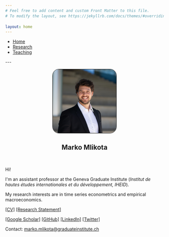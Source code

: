 ```yaml
---
# Feel free to add content and custom Front Matter to this file.
# To modify the layout, see https://jekyllrb.com/docs/themes/#overriding-theme-defaults

layout: home
---
```



<nav>
    <ul>
      <li><a href="">Home</a></li>
      <li><a href="/research/">Research</a></li>
      <li><a href="/teaching/">Teaching</a></li>
    </ul>
</nav>
---


<p align="center">
  <a href="url"><img src="FilesToAdd/DSC06461_cropped.jpg" height="auto" style=" width:40%; border: 1px solid black; margin:0 0 0 0; border-radius:10%"></a>
</p>

<h2 align="center"> Marko Mlikota</h2>


<br>


Hi!

I'm an assistant professor at the Geneva Graduate Institute (<i>Institut de hautes études internationales et du développement, IHEID</i>).


My research interests are in time series econometrics and empirical macroeconomics. <!--In particular, I'm interested in the relation between economic dynamics and networks (think of prices across industries linked by supply chain relationships, or economic activity across countries linked via trade and capital flows).
-->

[[CV]](FilesToAdd/CV_MM_EN.pdf) [[Research Statement]](FilesToAdd/MM_ResearchStatement_2307.pdf)

[[Google Scholar]][GoogleScholarLink] [[GitHub]][GitHubProfileLink] [[LinkedIn]][LinkedinProfileLink] [[Twitter]][TwitterProfileLink]

Contact: marko.mlikota@graduateinstitute.ch














<!-- ***************************
     *** LINKS 
     *************************** -->

[LinkedinProfileLink]: https://www.linkedin.com/in/marko-mlikota-aa13b712a/
[GitHubProfileLink]: https://github.com/markomlikota
[TwitterProfileLink]: https://twitter.com/marko25mlikota
[GoogleScholarLink]: https://scholar.google.com/citations?hl=en&user=IFrID1kAAAAJ
[EmailLink]: mailto:mlikota@sas.upenn.edu

















<!-- ***************************
     *** HELPFUL COMMENTS 
     *************************** -->


<!---

cd Documents/W_Other/PersonalWebsite
bundle exec jekyll serve

http://localhost:4000


https://www.w3schools.com/css/css_tooltip.asp

![alt text for screen readers](picture.jpeg "Text to show on mouseover")


<p align="center"> blabla </p>


%%%%% PICTURES:

<p align="center">
  <img src="FilesToAdd/picture.jpeg" alt="MarineGEO circle logo" style="width:30%; border: 1px solid black; margin:0 0 0 0"/>
</p>

<img src="FilesToAdd/picture3.jpg" alt="MarineGEO circle logo" style="float: right; width:38.1966%; border: 1px solid black; margin:0 0 0 0"/>

<p align="center">
  <a href="url"><img src="FilesToAdd/picture4.jpg" height="auto" width="30%" style="border-radius:50%"></a>
</p>
<h2 align="center"> Marko Mlikota</h2>


%%%%% LINKS:

[[mlikota@sas.upenn.edu]](mailto:mlikota@sas.upenn.edu)

<a href="https://www.youtube.com/embed/Tg0Ajam946o" target="_BLANK" title="Click me">[Short Video]</a>

% To refer to the page contained in the file "P009_...", which is in the same folder as this file: *<*a h*ref="{*% li*nk P0*09*_YTvideo*.m*arkdown %}">[Sho*rt Vide*o]</*a> (had to put asterisks to prevent this being read as a command...)


<font size="3"> This is my text number1</font>
<span style="color:blue">some *blue* text</span> // see colors in https://htmlcolorcodes.com

<span style="color:#EABC7E; opacity: 0.900;"> <strong>Why Does a Dominant Currency Replace Another?,</strong></span> with A. Mehl & I. van Robays (European Central Bank)



#8E645F

#9f5b20

#a2281a

-->



<!--
<br>
## Work in Progress


<span style="color:#EABC7E; opacity: 0.900;"> GDP Nowcasts and Supply Chain Pressures </span> 


<span style="color:#EABC7E; opacity: 0.900;"> Recovering Peer Effects via High-Frequency Transmission: Households' Consumption Smoothing Through Friendships in Rural Thailand </span>


<span style="color:#EABC7E; opacity: 0.900;"> A Workhorse Model Without Nominal Rigidities,</span> joint with J. Ritto (University of Pennsylvania)


<span style="color:#EABC7E; opacity: 0.900;"> Sequential Monte Carlo with Model Tempering,</span> joint with S. Scheidegger (University of Lausanne) & F. Schorfheide (University of Pennsylvania)
-->




<!--

<p align="center">
  <a href="{% link index.markdown %}" style=" font-size: 30px"> [Home] </a>
  <a href="{% link page_research.markdown %}" style=" font-size: 30px"> [Research] </a>
  <a href="{% link page_teaching.markdown %}" style=" font-size: 30px"> [Teaching] </a>
</p>

-->